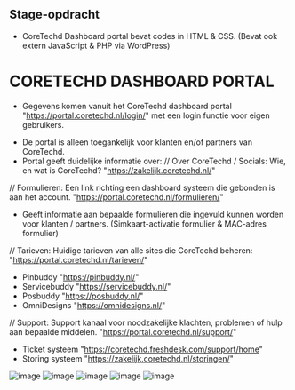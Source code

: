 ## Stage-opdracht
- CoreTechd Dashboard portal bevat codes in HTML & CSS. (Bevat ook extern JavaScript & PHP via WordPress)
# CORETECHD DASHBOARD PORTAL
- Gegevens komen vanuit het CoreTechd dashboard portal "https://portal.coretechd.nl/login/" met een login functie voor eigen gebruikers.

* De portal is alleen toegankelijk voor klanten en/of partners van CoreTechd.
* Portal geeft duidelijke informatie over:
// Over CoreTechd / Socials: Wie, en wat is CoreTechd? "https://zakelijk.coretechd.nl/"

// Formulieren: Een link richting een dashboard systeem die gebonden is aan het account. "https://portal.coretechd.nl/formulieren/"
- Geeft informatie aan bepaalde formulieren die ingevuld kunnen worden voor klanten / partners. (Simkaart-activatie formulier & MAC-adres formulier)

// Tarieven: Huidige tarieven van alle sites die CoreTechd beheren: "https://portal.coretechd.nl/tarieven/"
- Pinbuddy "https://pinbuddy.nl/"
- Servicebuddy "https://servicebuddy.nl/"
- Posbuddy "https://posbuddy.nl/"
- OmniDesigns "https://omnidesigns.nl/"

// Support: Support kanaal voor noodzakelijke klachten, problemen of hulp aan bepaalde middelen. "https://portal.coretechd.nl/support/"
- Ticket systeem "https://coretechd.freshdesk.com/support/home"
- Storing systeem "https://zakelijk.coretechd.nl/storingen/"

![image](https://user-images.githubusercontent.com/91939456/216156692-b0416b9e-a35f-44e7-a692-4de19c0a7990.png)
![image](https://user-images.githubusercontent.com/91939456/216155249-4cfe0503-123b-414e-9bbe-c02fa3f71da6.png)
![image](https://user-images.githubusercontent.com/91939456/216155418-20362b8f-a366-4e28-ad32-f1e94c148322.png)
![image](https://user-images.githubusercontent.com/91939456/216155596-102a6d3e-f226-475a-b67d-bb33a220c6eb.png)
![image](https://user-images.githubusercontent.com/91939456/216155923-b2f77984-d4a5-47fa-bce0-0aebf5fb4f6d.png)
